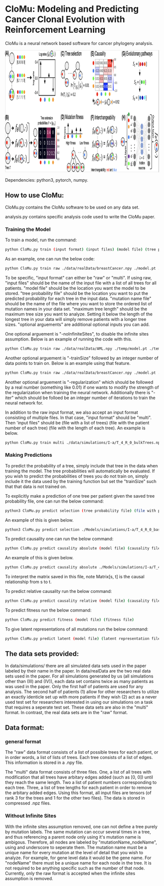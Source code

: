 # CloMu: Modeling and Predicting Cancer Clonal Evolution with Reinforcement Learning

CloMu is a neural network based software for cancer phylogeny analysis.

<p align="center">
  <img width="600" height="400" src="./overview.png">
</p>

Dependencies: python3, pytorch, numpy.

## How to use CloMu:

CloMu.py contains the CloMu software to be used on any data set. 

analysis.py contains specific analysis code used to write the CloMu paper. 

### Training the Model

To train a model, run the command:
```bash
python CloMu.py train (input format) (input files) (model file) (tree probability file) (mutation name file) (maximum tree length) (optional arguements) 
```
As an example, one can run the below code:
```bash
python CloMu.py train raw ./data/realData/breastCancer.npy ./model.pt ./prob.npy ./mutationNames.npy 9
```
To be specific, "input format" can either be "raw" or "multi". If using raw, "input files" should be the name of the input file with a list of all trees for all patients. "model file" should be the location you want the model to be stored. "tree probability file" should be the location you want to put the predicted probability for each tree in the input data. "mutation name file" should be the name of the file where you want to store the ordered list of mutation names in your data set. "maximum tree length" should be the maximum tree size you want to analyze. Setting it below the length of the longest tree in your data will simply remove patients with a longer tree sizes. "optional arguements" are additional optional inputs you can add. 

One optional arguement is "-noInfiniteSites", to disable the infinite sites assumption. Below is an example of running the code with this.
```bash
python CloMu.py train raw ./data/realData/AML.npy ./temp/model.pt ./temp/prob.npy ./temp/mutationNames.npy 10 -noInfiniteSites
```
Another optional arguement is "-trainSize" followed by an integer number of data points to train on. Below is an example using that feature. 
```bash
python CloMu.py train raw ./data/realData/breastCancer.npy ./model.pt ./prob.npy ./mutationNames.npy 9  -trainSize 200
```
Another optional arguement is "-regularization" which should be followed by a real number (something like 0.01) if one wants to modify the strength of the regularization when training the neural network. Additionally there is "-iter" which should be folloed be an integer number of iterations to train the neural network for. 

In addition to the raw input format, we also accept an input format consisting of multiple files. In that case, "input format" should be "multi". Then 'input files" should be (file with a list of trees) (file with the patient number of each tree) (file with the length of each tree). An example is below. 
```bash
python CloMu.py train multi ./data/simulations/I-a/T_4_R_0_bulkTrees.npz ./data/simulations/I-a/T_4_R_0_bulkSample.npz ./data/simulations/I-a/T_4_R_0_treeSizes.npz  ./model.pt ./prob.npy ./mutationNames.npy 10 -trainSize 500
```

### Making Predictions

To predict the probability of a tree, simply include that tree in the data when training the model. The tree probabilities will automatically be evaluated. If you wish to predict the probabilities of trees you do not train on, simply include it the data used by the training function but set the "trainSize" such that that data is not trained on. 

To explicitly make a prediction of one tree per patient given the saved tree probability file, one can run the below command:
```bash
python3 CloMu.py predict selection (tree probability file) (file with patient number for each tree) (file to save predictions)
```
An example of this is given below.
```bash
python3 CloMu.py predict selection ./Models/simulations/I-a/T_4_R_0_baseline.pt.npy ./data/simulations/I-a/T_4_R_0_bulkSample.npz ./treeSelect.npy
```
To predict causality one can run the below command:
```bash
python CloMu.py predict causality absolute (model file) (causality file)
```
An example of this is given below.
```bash
python CloMu.py predict causality absolute ./Models/simulations/I-a/T_4_R_0_model.pt ./causality.npy
```
To interpret the matrix saved in this file, note Matrix[s, t] is the causal relationship from s to t. 

To predict relative causality run the below command:
```bash
python CloMu.py predict causality relative (model file) (causality file)
```
To predict fitness run the below command:
```bash
python CloMu.py predict fitness (model file) (fitness file)
```
To give latent representations of all mutations run the below command:
```bash
python CloMu.py predict latent (model file) (latent representation file)
```





## The data sets provided: 
In data/simulations/ there are all simulated data sets used in the paper labeled by their name in the paper. In data/realData are the two real data sets used in the paper. For all simulations generated by us (all simulations other than (III) and (IV)), each data set contains twice as many patients as was used in the paper. Only the first half of patients are used for any analysis. The second half of patients (1) allow for other researchers to utilize an exactly identicle set up with more patients if they wish (2) act as a never used test set for researchers interested in using our simulations on a task that requires a seperate test set. These data sets are also in the "multi" format. In contrast, the real data sets are in the "raw" format. 




## Data format:

### general format

The "raw" data format consists of a list of possible trees for each patient, or in order words, a list of lists of trees. Each tree consists of a list of edges. This information is stored in a .npy file. 

The "multi" data format consists of three files. One, a list of all trees with modification that all trees have arbitary edges added (such as [0, 0]) until they reach the same length. Two a list of patient numbers corresponding to each tree. Three, a list of tree lengths for each patient in order to remove the arbitary added edges. Using this format, all input files are tensors (of rank 3 for the trees and 1 for the other two files). The data is stored in compressed .npz files. 

### Without Infinite Sites

With the infinite sites assumption removed, one can not define a tree purely by mutation labels. The same mutation can occur several times in a tree, and thus referencing a parent node only using it's mutation name is ambigous. Therefore, all nodes are labeled by "mutationName_nodeName", using and underscore to seperate them. The mutation name must be a unique name for every mutation at the level of detail that you wish to analyze. For example, for gene level data it would be the gene name. For "nodeName" there must be a unique name for each node in the tree. It is not required to be anything specific such as the number of that node. Currently, only the raw format is accepted when the infinite sites assumption is removed. 







 


